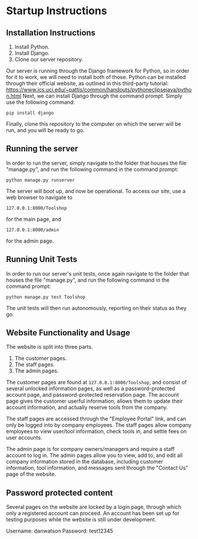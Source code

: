 # Startup Instructions


## Installation Instructions

1. Install Python.
2. Install Django.
3. Clone our server repository.

Our server is running through the Django framework for Python, so in order for it to work, we will need to install both of those.  Python can be installed through their official website, as outlined in this third-party tutorial:
https://www.ics.uci.edu/~pattis/common/handouts/pythoneclipsejava/python.html
Next, we can install Django through the command prompt.  Simply use the following command:

`pip install django`

Finally, clone this repository to the computer on which the server will be run, and you will be ready to go.

## Running the server

In order to run the server, simply navigate to the folder that houses the file "manage.py", and run the following command in the command prompt:

`python manage.py runserver`

The server will boot up, and now be operational.  To access our site, use a web browser to navigate to

`127.0.0.1:8000/Toolshop`

for the main page, and

`127.0.0.1:8000/admin`

for the admin page.

## Running Unit Tests

In order to run our server's unit tests, once again navigate to the folder that houses the file "manage.py", and run the following command in the command prompt:

`python manage.py test Toolshop`

The unit tests will then run autonomously, reporting on their status as they go.

## Website Functionality and Usage

The website is split into three parts.

1. The customer pages.
2. The staff pages.
3. The admin pages.

The customer pages are found at `127.0.0.1:8000/Toolshop`, and consist of several unlocked information pages, as well as a password-protected account page, and password-protected reservation page.  The account page gives the customer userful information, allows them to update their account information, and actually reserve tools from the company.

The staff pages are accessed through the "Employee Portal" link, and can only be logged into by company employees.  The staff pages allow company employees to view user/tool information, check tools in, and settle fees on user accounts.

The admin page is for company owners/managers and require a staff account to log in.  The admin pages allow you to view, add to, and edit all company information stored in the database, including customer information, tool information, and messages sent through the "Contact Us" page of the website.

## Password protected content

Several pages on the website are locked by a login page, through which only a registered account can proceed.  An account has been set up for testing purposes while the website is still under development.

Username: danwatson
Password: test12345

